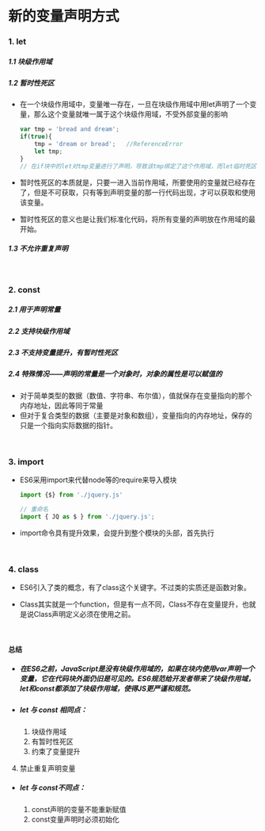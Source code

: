 # 新的变量声明方式

### 1. let

##### 1.1 块级作用域

##### 1.2 暂时性死区

- 在一个块级作用域中，变量唯一存在，一旦在块级作用域中用let声明了一个变量，那么这个变量就唯一属于这个块级作用域，不受外部变量的影响

  ```javascript
  var tmp = 'bread and dream';
  if(true){
      tmp = 'dream or bread';   //ReferenceError
      let tmp;
  }
  // 在if块中的let对tmp变量进行了声明，导致该tmp绑定了这个作用域，而let临时死区导致了并不能在声明前使用，所以在声明前对变量赋值会报错。
  ```

- 暂时性死区的本质就是，只要一进入当前作用域，所要使用的变量就已经存在了，但是不可获取，只有等到声明变量的那一行代码出现，才可以获取和使用该变量。

- 暂时性死区的意义也是让我们标准化代码，将所有变量的声明放在作用域的最开始。

##### 1.3 不允许重复声明

<br/>

### 2. const

##### 2.1 用于声明常量

##### 2.2 支持块级作用域

##### 2.3 不支持变量提升，有暂时性死区

##### 2.4 特殊情况——声明的常量是一个对象时，对象的属性是可以赋值的

- 对于简单类型的数据（数值、字符串、布尔值），值就保存在变量指向的那个内存地址，因此等同于常量
- 但对于复合类型的数据（主要是对象和数组），变量指向的内存地址，保存的只是一个指向实际数据的指针。

<br/>

### 3. import

- ES6采用import来代替node等的require来导入模块

  ```javascript
  import {$} from './jquery.js'
  ```

  ```javascript
  // 重命名
  import { JQ as $ } from './jquery.js';
  ```

- import命令具有提升效果，会提升到整个模块的头部，首先执行

<br/>

### 4. class

- ES6引入了类的概念，有了class这个关键字。不过类的实质还是函数对象。

- Class其实就是一个function，但是有一点不同，Class不存在变量提升，也就是说Class声明定义必须在使用之前。

<br/>

#### 总结

- ##### 在ES6之前，JavaScript是没有块级作用域的，如果在块内使用var声明一个变量，它在代码块外面仍旧是可见的。ES6规范给开发者带来了块级作用域，let和const都添加了块级作用域，使得JS更严谨和规范。

- ##### let 与 const 相同点：

  1. 块级作用域 
  2. 有暂时性死区  
  3. 约束了变量提升  

4. 禁止重复声明变量 

- ##### let 与 const不同点：

  1. const声明的变量不能重新赋值
  2. const变量声明时必须初始化